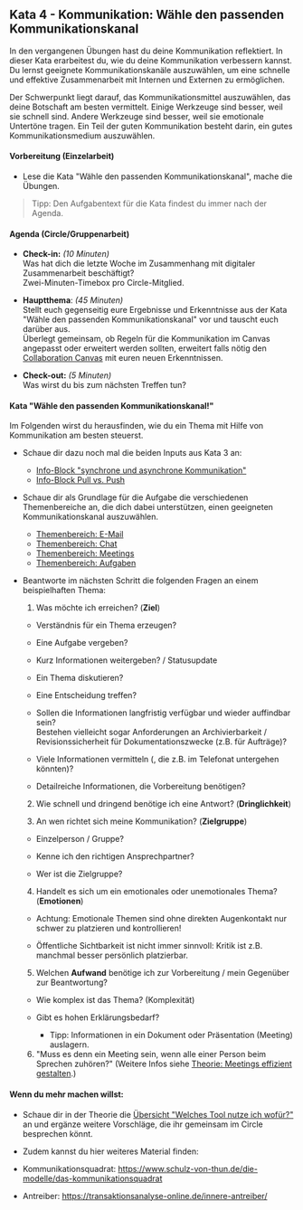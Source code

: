 ## Kata 4 - Kommunikation: Wähle den passenden Kommunikationskanal

In den vergangenen Übungen hast du deine Kommunikation reflektiert. In
dieser Kata erarbeitest du, wie du deine Kommunikation verbessern
kannst. Du lernst geeignete Kommunikationskanäle auszuwählen, um eine
schnelle und effektive Zusammenarbeit mit Internen und Externen zu
ermöglichen.

Der Schwerpunkt liegt darauf, das Kommunikationsmittel auszuwählen, das
deine Botschaft am besten vermittelt. Einige Werkzeuge sind besser, weil
sie schnell sind. Andere Werkzeuge sind besser, weil sie emotionale
Untertöne tragen. Ein Teil der guten Kommunikation besteht darin, ein
gutes Kommunikationsmedium auszuwählen.

#### Vorbereitung (Einzelarbeit)

- Lese die Kata "Wähle den passenden Kommunikationskanal", mache die
  Übungen.
> Tipp: Den Aufgabentext für die Kata findest du immer nach der Agenda.


#### Agenda (Circle/Gruppenarbeit)

- **Check-in:** *(10 Minuten)*  
  Was hat dich die letzte Woche im Zusammenhang mit digitaler
  Zusammenarbeit beschäftigt?  
  Zwei-Minuten-Timebox pro Circle-Mitglied.

- **Hauptthema**: *(45 Minuten)*  
  Stellt euch gegenseitig eure Ergebnisse und Erkenntnisse aus der Kata
  "Wähle den passenden Kommunikationskanal" vor und tauscht euch
  darüber aus.  
  Überlegt gemeinsam, ob Regeln für die Kommunikation im Canvas
  angepasst oder erweitert werden sollten, erweitert falls nötig den
  [Collaboration Canvas](\5-01-Theorie-Grundlagen-der-Zusammenarbeit#collaboration-canvas-auch-zusammenarbeits-canvas) mit euren neuen
  Erkenntnissen.

- **Check-out:** *(5 Minuten)*  
  Was wirst du bis zum nächsten Treffen tun?

#### Kata "Wähle den passenden Kommunikationskanal!"

Im Folgenden wirst du herausfinden, wie du ein Thema mit Hilfe von Kommunikation am besten steuerst.

- Schaue dir dazu noch mal die beiden Inputs aus Kata 3 an:
    - [Info-Block "synchrone und asynchrone
  Kommunikation"](\5-02-Theorie-Kommunikation#grundlagen-synchrone-asynchrone-kommunikation)
    - [Info-Block Pull vs. Push](\5-02-Theorie-Kommunikation#grundlagen-push-vs-pull-kommunikation)

- Schaue dir als Grundlage für die Aufgabe die verschiedenen
  Themenbereiche an, die dich dabei unterstützen, einen geeigneten
  Kommunikationskanal auszuwählen.

    - [Themenbereich: E-Mail](\5-02-Theorie-Kommunikation#themenbereich-e-mail)
    - [Themenbereich: Chat](\5-02-Theorie-Kommunikation#themenbereich-chat)
    - [Themenbereich: Meetings](\5-02-Theorie-Kommunikation#themenbereich-meetings)
    - [Themenbereich: Aufgaben](\5-02-Theorie-Kommunikation#themenbereich-aufgaben)

- Beantworte im nächsten Schritt die folgenden Fragen an einem
  beispielhaften Thema:

  1.  Was möchte ich erreichen? (**Ziel**)

    - Verständnis für ein Thema erzeugen?

    - Eine Aufgabe vergeben?

    - Kurz Informationen weitergeben? / Statusupdate

    - Ein Thema diskutieren?
	
    - Eine Entscheidung treffen?
	
    - Sollen die Informationen langfristig verfügbar und wieder
      auffindbar sein?  
      Bestehen vielleicht sogar Anforderungen an Archivierbarkeit /
      Revisionssicherheit für Dokumentationszwecke (z.B. für Aufträge)?
	  
    - Viele Informationen vermitteln (, die z.B. im Telefonat untergehen
      könnten)?
	  
    - Detailreiche Informationen, die Vorbereitung benötigen?

  2.  Wie schnell und dringend benötige ich eine Antwort?
    (**Dringlichkeit**)  

  3.  An wen richtet sich meine Kommunikation? (**Zielgruppe**)

    - Einzelperson / Gruppe?

    - Kenne ich den richtigen Ansprechpartner?

    - Wer ist die Zielgruppe?

  4.  Handelt es sich um ein emotionales oder unemotionales Thema?
    (**Emotionen**)

    - Achtung: Emotionale Themen sind ohne direkten Augenkontakt nur
      schwer zu platzieren und kontrollieren!

    - Öffentliche Sichtbarkeit ist nicht immer sinnvoll: Kritik ist z.B.
      manchmal besser persönlich platzierbar.

  5.  Welchen **Aufwand** benötige ich zur Vorbereitung / mein Gegenüber
    zur Beantwortung?

    - Wie komplex ist das Thema? (Komplexität)

    - Gibt es hohen Erklärungsbedarf?

      - Tipp: Informationen in ein Dokument oder Präsentation (Meeting)
        auslagern.  

  6.  "Muss es denn ein Meeting sein, wenn alle einer Person beim
    Sprechen zuhören?"
   (Weitere Infos siehe [Theorie: Meetings effizient gestalten](\5-04-Theorie-Meetings/#theorie-meetings-effizient-gestalten).)
>
#### Wenn du mehr machen willst:

- Schaue dir in der Theorie die [Übersicht "Welches Tool nutze ich
  wofür?"](\5-02-Theorie-Kommunikation#ubersicht-welches-tool-nutze-ich-wofur) an und ergänze
  weitere Vorschläge, die ihr gemeinsam im Circle besprechen könnt.

- Zudem kannst du hier weiteres Material finden:

- Kommunikationsquadrat:
  <https://www.schulz-von-thun.de/die-modelle/das-kommunikationsquadrat>

- Antreiber: <https://transaktionsanalyse-online.de/innere-antreiber/>
